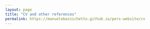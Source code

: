 ```yaml
---
layout: page
title: "CV and other references"
permalink: https://manuelebazzichetto.github.io/pers-website/cv
---
```

